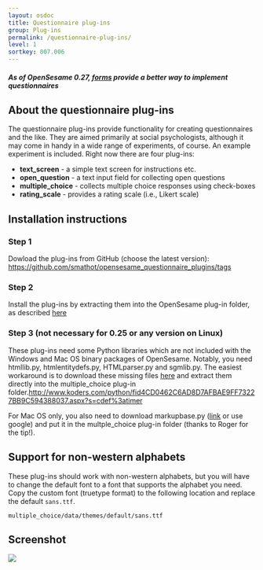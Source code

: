 ```yaml
---
layout: osdoc
title: Questionnaire plug-ins
group: Plug-ins
permalink: /questionnaire-plug-ins/
level: 1
sortkey: 007.006
---
```


##### As of OpenSesame 0.27, [forms][] provide a better way to implement questionnaires

About the questionnaire plug-ins
--------------------------------

The questionnaire plug-ins provide functionality for creating questionnaires and the like. They are aimed primarily at social psychologists, although it may come in handy in a wide range of experiments, of course. An example experiment is included. Right now there are four plug-ins:

- **text_screen** - a simple text screen for instructions etc.
- **open_question** - a text input field for collecting open questions
- **multiple_choice** - collects multiple choice responses using check-boxes
- **rating_scale** - provides a rating scale (i.e., Likert scale)

Installation instructions
-------------------------

### Step 1

Dowload the plug-ins from GitHub (choose the latest version): <https://github.com/smathot/opensesame_questionnaire_plugins/tags>

### Step 2

Install the plug-ins by extracting them into the OpenSesame plug-in folder, as described [here][installation]

### Step 3 (not necessary for 0.25 or any version on Linux)

These plug-ins need some Python libraries which are not included with the Windows and Mac OS binary packages of OpenSesame. Notably, you need htmllib.py, htmlentitydefs.py, HTMLparser.py and sgmlib.py. The easiest workaround is to download these missing files [here][htmllib] and extract them directly into the multiple_choice plug-in folder.http://www.koders.com/python/fid4CD0462C6AD8D7AFBAE9FF73227BB9C594388037.aspx?s=cdef%3atimer

For Mac OS only, you also need to download markupbase.py ([link][markupbase] or use google) and put it in the multple_choice plug-in folder (thanks to Roger for the tip!).

Support for non-western alphabets
---------------------------------

These plug-ins should work with non-western alphabets, but you will have to change the default font to a font that supports the alphabet you need. Copy the custom font (truetype format) to the following location and replace the default `sans.ttf`.

	multiple_choice/data/themes/default/sans.ttf

Screenshot
----------

![](/img/fig/fig7.5.1.png)

[forms]: /forms
[installation]: /plug-ins/installation/
[htmllib]: http://files.cogsci.nl/software/opensesame/plugins/questionnaire_plugins/resources/htmllib.zip
[markupbase]: http://www.koders.com/python/fid4CD0462C6AD8D7AFBAE9FF73227BB9C594388037.aspx?s=cdef%3atimer
